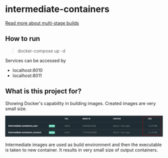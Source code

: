 # intermediate-containers

[Read more about multi-stage builds](https://docs.docker.com/develop/develop-images/multistage-build/)

## How to run

>  docker-compose up -d  

Services can be accessed by
- localhost:8010
- localhost:8011

## What is this project for?

Showing Docker's capability in building images. Created images are very small size.  

![docker images size](assets/container_list.png)  

Intermediate images are used as build environment and then the executable is taken to new container. It results in very small size of output containers.
